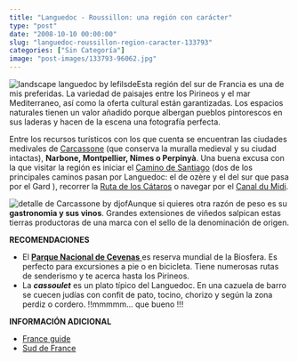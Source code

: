 ```yaml
---
title: "Languedoc - Roussillon: una región con carácter"
type: "post"
date: "2008-10-10 00:00:00"
slug: "languedoc-roussillon-region-caracter-133793"
categories: ["Sin Categoría"]
image: "post-images/133793-96062.jpg"
---
```


![landscape languedoc by lefilsde](post-images/133793-96062.jpg "landscape languedoc by lefilsde")Esta región del sur de Francia es una de mis preferidas. La variedad de paisajes entre los Pirineos y el mar Mediterraneo, así como la oferta cultural están garantizadas. Los espacios naturales tienen un valor añadido porque albergan pueblos pintorescos en sus laderas y hacen de la escena una fotografía perfecta.

Entre los recursos turísticos con los que cuenta se encuentran las ciudades medivales de [Carcassone](http://www.missviajes.com/carcassone-20614) (que conserva la muralla medieval y su ciudad intactas), **Narbone, Montpellier, Nimes o Perpinyà**. Una buena excusa con la que visitar la región es iniciar el [Camino de Santiago](http://www.missviajes.com/camino-santiago-8676) (dos de los principales caminos pasan por Languedoc: el de ozère y el del sur que pasa por el Gard ), recorrer la [Ruta de los Cátaros](http://www.missviajes.com/ruta-cataros-9504) o navegar por el [Canal du Midi](http://www.missviajes.com/navegar-canal-du-midi-9503).

![detalle de Carcassone by djof](post-images/133793-96063.jpg "detalle de Carcassone by djof")Aunque si quieres otra razón de peso es su **gastronomia y sus vinos**. Grandes extensiones de viñedos salpican estas tierras productoras de una marca con el sello de la denominación de origen.

**RECOMENDACIONES**

- El [**Parque Nacional de Cevenas** ](http://www.sunfrance.net/es/index.php3?PHPSESSID=13c378423d90fff68e3d97a12f549b01&langue=es&id_gmenu=18276&code_menu=se_cevennes&id_art=63786#a_63786)es reserva mundial de la Biosfera. Es perfecto para excursiones a pie o en bicicleta. Tiene numerosas rutas de senderismo y te acerca hasta los Pirineos.
- La ***cassoulet*** es un plato típico del Languedoc. En una cazuela de barro se cuecen judías con confit de pato, tocino, chorizo y según la zona perdiz o cordero. !!mmmmm... que bueno !!!

**INFORMACIÓN ADICIONAL**

- [France guide](http://es.franceguide.com/destinos/francia/regiones-y-ciudades/languedoc-roussillon/home.html?NodeID=180)
- [Sud de France](http://www.sunfrance.net/es/index.php3?langue=es)